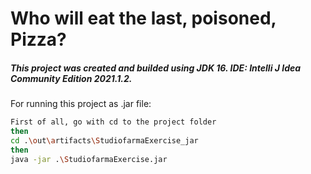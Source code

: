 # Who will eat the last, poisoned, Pizza?

##### This project was created and builded using JDK 16. IDE: Intelli J Idea Community Edition 2021.1.2.

For running this project as .jar file:

```sh
First of all, go with cd to the project folder
then
cd .\out\artifacts\StudiofarmaExercise_jar
then
java -jar .\StudiofarmaExercise.jar
```
